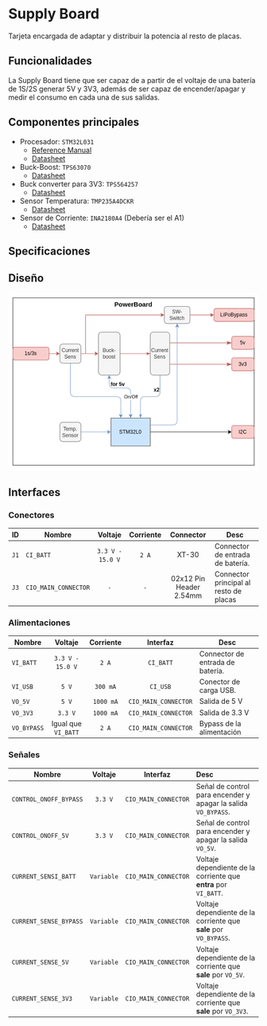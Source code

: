 # Supply Board

Tarjeta encargada de adaptar y distribuir la potencia al resto de placas.


## Funcionalidades

La Supply Board tiene que ser capaz de a partir de el voltaje de una batería de 1S/2S generar 5V y 3V3, además de ser capaz de encender/apagar y medir el consumo en cada una de sus salidas.

## Componentes principales

- Procesador: `STM32L031`
    - [Reference Manual](https://www.st.com/resource/en/reference_manual/rm0377-ultralowpower-stm32l0x1-advanced-armbased-32bit-mcus-stmicroelectronics.pdf)
    - [Datasheet](https://www.st.com/resource/en/datasheet/stm32l031e6.pdf)
- Buck-Boost: `TPS63070`
    - [Datasheet](https://www.ti.com/lit/ds/symlink/tps63070.pdf?ts=1737812401667&ref_url=https%253A%252F%252Fwww.ti.com%252Fproduct%252Fes-mx%252FTPS63070)
- Buck converter para 3V3: `TPS564257`
    - [Datasheet](https://www.ti.com/lit/ds/symlink/tps564257.pdf?ts=1742137228160&ref_url=https%253A%252F%252Fwww.ti.com%252Fproduct%252Fes-mx%252FTPS564257)
- Sensor Temperatura: `TMP235A4DCKR`
    - [Datasheet](https://www.ti.com/lit/ds/symlink/tmp20.pdf)
- Sensor de Corriente: `INA2180A4` (Debería ser el A1)
    - [Datasheet](https://www.ti.com/lit/ds/symlink/ina2180.pdf?ts=1738007939519&ref_url=https%253A%252F%252Fwww.ti.com%252Fproduct%252FINA2180)
## Specificaciones


## Diseño

![](./SupplyBoard.png)


## Interfaces

### Conectores
| ID | Nombre | Voltaje | Corriente | Connector | Desc |
|-|-| :--: | :--: | :--: | - |
| `J1` | `CI_BATT` | `3.3 V - 15.0 V` | `2 A` | XT-30 | Connector de entrada de batería.|
| `J3` | `CIO_MAIN_CONNECTOR`| `-` | `-` | 02x12 Pin Header 2.54mm | Connector principal al resto de placas|

### Alimentaciones

| Nombre | Voltaje | Corriente | Interfaz | Desc |
|-| :--: | :--: | :--: | - |
| `VI_BATT` | `3.3 V - 15.0 V` | `2 A` | `CI_BATT` | Connector de entrada de batería.|
| `VI_USB` | `5 V` | `300 mA` | `CI_USB` | Conector de carga USB.
| `VO_5V` | `5 V` | `1000 mA`| `CIO_MAIN_CONNECTOR` | Salida de 5 V |
| `VO_3V3` | `3.3 V` | `1000 mA`| `CIO_MAIN_CONNECTOR` | Salida de 3.3 V |
| `VO_BYPASS` | Igual que `VI_BATT` | `2 A` | `CIO_MAIN_CONNECTOR` | Bypass de la alimentación |

### Señales 

| Nombre | Voltaje | Interfaz | Desc |
|-| :--: | :--: | :-- |
| `CONTROL_ONOFF_BYPASS` | `3.3 V` | `CIO_MAIN_CONNECTOR` | Señal de control para encender y apagar la salida `VO_BYPASS`. |
| `CONTROL_ONOFF_5V` | `3.3 V` |  `CIO_MAIN_CONNECTOR` | Señal de control para encender y apagar la salida `VO_5V`. |
| `CURRENT_SENSI_BATT` | `Variable` | `CIO_MAIN_CONNECTOR` | Voltaje dependiente de la corriente que **entra** por `VI_BATT`. |
| `CURRENT_SENSE_BYPASS` | `Variable` | `CIO_MAIN_CONNECTOR` | Voltaje dependiente de la corriente que **sale** por `VO_BYPASS`. |
| `CURRENT_SENSE_5V` | `Variable` | `CIO_MAIN_CONNECTOR` | Voltaje dependiente de la corriente que **sale** por `VO_5V`. |
| `CURRENT_SENSE_3V3` | `Variable` | `CIO_MAIN_CONNECTOR` | Voltaje dependiente de la corriente que **sale** por `VO_3V3`. |

### 